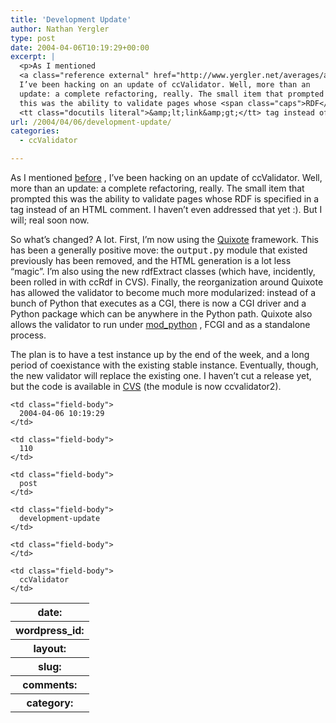 ```yaml
---
title: 'Development Update'
author: Nathan Yergler
type: post
date: 2004-04-06T10:19:29+00:00
excerpt: |
  <p>As I mentioned
  <a class="reference external" href="http://www.yergler.net/averages/archives/2004/03/30/ccvalidator_refactoring">before</a>,
  I’ve been hacking on an update of ccValidator. Well, more than an
  update: a complete refactoring, really. The small item that prompted
  this was the ability to validate pages whose <span class="caps">RDF</span> is specified in a
  <tt class="docutils literal">&amp;lt;link&amp;gt;</tt> tag instead of an <span class="caps">HTML</span> comment. I ...</p>
url: /2004/04/06/development-update/
categories:
  - ccValidator

---
```

As I mentioned [before][1] , I’ve been hacking on an update of ccValidator. Well, more than an update: a complete refactoring, really. The small item that prompted this was the ability to validate pages whose <span class="caps">RDF</span> is specified in a <tt class="docutils literal"><link></tt> tag instead of an <span class="caps">HTML</span> comment. I haven’t even addressed that yet :). But I will; real soon now.

So what’s changed? A lot. First, I’m now using the [Quixote][2]  framework. This has been a generally positive move: the <tt class="docutils literal">output.py</tt> module that existed previously has been removed, and the <span class="caps">HTML</span> generation is a lot less “magic”. I’m also using the new rdfExtract classes (which have, incidently, been rolled in with ccRdf in <span class="caps">CVS</span>). Finally, the reorganization around Quixote has allowed the validator to become much more modularized: instead of a bunch of Python that executes as a <span class="caps">CGI</span>, there is now a <span class="caps">CGI</span> driver and a Python package which can be anywhere in the Python path. Quixote also allows the validator to run under [mod_python][3] , <span class="caps">FCGI</span> and as a standalone process.

The plan is to have a test instance up by the end of the week, and a long period of coexistance with the existing stable instance. Eventually, though, the new validator will replace the existing one. I haven’t cut a release yet, but the code is available in [<span class="caps">CVS</span>][4]  (the module is now ccvalidator2).

<table class="docutils field-list" frame="void" rules="none">
  <col class="field-name" /> <col class="field-body" /> <tr class="field">
    <th class="field-name">
      date:
    </th>

    <td class="field-body">
      2004-04-06 10:19:29
    </td>
  </tr>

  <tr class="field">
    <th class="field-name">
      wordpress_id:
    </th>

    <td class="field-body">
      110
    </td>
  </tr>

  <tr class="field">
    <th class="field-name">
      layout:
    </th>

    <td class="field-body">
      post
    </td>
  </tr>

  <tr class="field">
    <th class="field-name">
      slug:
    </th>

    <td class="field-body">
      development-update
    </td>
  </tr>

  <tr class="field">
    <th class="field-name">
      comments:
    </th>

    <td class="field-body">
    </td>
  </tr>

  <tr class="field">
    <th class="field-name">
      category:
    </th>

    <td class="field-body">
      ccValidator
    </td>
  </tr>
</table>

 [1]: http://www.yergler.net/averages/archives/2004/03/30/ccvalidator_refactoring
 [2]: http://mems-exchange.org/software/quixote
 [3]: http://www.modpython.org/
 [4]: http://yergler.net/cvs/viewcvs.cgi/ccvalidator2/